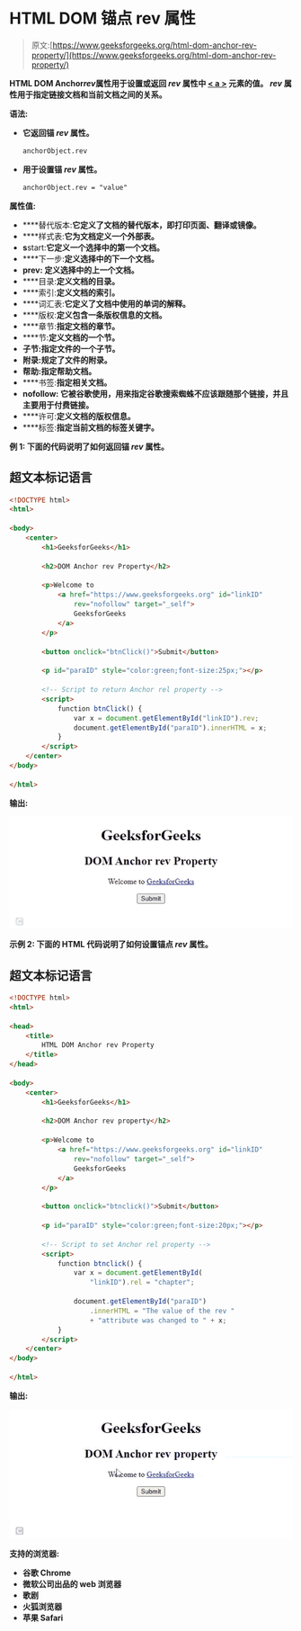 # HTML DOM 锚点 rev 属性

> 原文:[https://www.geeksforgeeks.org/html-dom-anchor-rev-property/](https://www.geeksforgeeks.org/html-dom-anchor-rev-property/)

**HTML DOM Anchor*****rev*****属性用于设置或返回 ***rev*** 属性中 [< a >](https://www.geeksforgeeks.org/html-a-tag/) 元素的值。 *rev* 属性用于指定链接文档和当前文档之间的关系。**

****语法:****

*   **它返回锚 *rev* 属性。**

    ```html
    anchorObject.rev
    ```

*   **用于设置锚 *rev* 属性。**

    ```html
    anchorObject.rev = "value"
    ```

****属性值:****

*   ****替代版本:**它定义了文档的替代版本，即打印页面、翻译或镜像。**
*   ****样式表:**它为文档定义一个外部表。**
*   **s**start:**它定义一个选择中的第一个文档。**
*   ****下一步:**定义选择中的下一个文档。**
*   ****prev:** 定义选择中的上一个文档。**
*   ****目录:**定义文档的目录。**
*   ****索引:**定义文档的索引。**
*   ****词汇表:**它定义了文档中使用的单词的解释。**
*   ****版权:**定义包含一条版权信息的文档。**
*   ****章节:**指定文档的章节。**
*   ****节:**定义文档的一个节。**
*   ****子节**:指定文件的一个子节。**
*   ****附录**:规定了文件的附录。**
*   ****帮助**:指定帮助文档。**
*   ****书签:**指定相关文档。**
*   ****nofollow:** 它被谷歌使用，用来指定谷歌搜索蜘蛛不应该跟随那个链接，并且主要用于付费链接。**
*   ****许可:**定义文档的版权信息。**
*   ****标签:**指定当前文档的标签关键字。**

****例 1:** 下面的代码说明了如何返回锚 *rev* 属性。**

## **超文本标记语言**

```html
<!DOCTYPE html>
<html>

<body>
    <center>
        <h1>GeeksforGeeks</h1>

        <h2>DOM Anchor rev Property</h2>

        <p>Welcome to
            <a href="https://www.geeksforgeeks.org" id="linkID"
                rev="nofollow" target="_self">
                GeeksforGeeks
            </a>
        </p>

        <button onclick="btnClick()">Submit</button>

        <p id="paraID" style="color:green;font-size:25px;"></p>

        <!-- Script to return Anchor rel property -->
        <script>
            function btnClick() {
                var x = document.getElementById("linkID").rev;
                document.getElementById("paraID").innerHTML = x;
            }
        </script>
    </center>
</body>

</html>
```

****输出:****

**![](img/1280bc2c60fb287166049f7bd824b351.png)**

****示例 2:** 下面的 HTML 代码说明了如何设置锚点 *rev* 属性。**

## **超文本标记语言**

```html
<!DOCTYPE html>
<html>

<head>
    <title>
        HTML DOM Anchor rev Property
    </title>
</head>

<body>
    <center>
        <h1>GeeksforGeeks</h1>

        <h2>DOM Anchor rev property</h2>

        <p>Welcome to
            <a href="https://www.geeksforgeeks.org" id="linkID"
                rev="nofollow" target="_self">
                GeeksforGeeks
            </a>
        </p>

        <button onclick="btnclick()">Submit</button>

        <p id="paraID" style="color:green;font-size:20px;"></p>

        <!-- Script to set Anchor rel property -->
        <script>
            function btnclick() {
                var x = document.getElementById(
                    "linkID").rel = "chapter";

                document.getElementById("paraID")
                    .innerHTML = "The value of the rev "
                    + "attribute was changed to " + x;
            }
        </script>
    </center>
</body>

</html>
```

****输出:****

**![](img/c3e307e509777d27bd07b5eb646dbd7c.png)**

****支持的浏览器:****

*   **谷歌 Chrome**
*   **微软公司出品的 web 浏览器**
*   **歌剧**
*   **火狐浏览器**
*   **苹果 Safari**